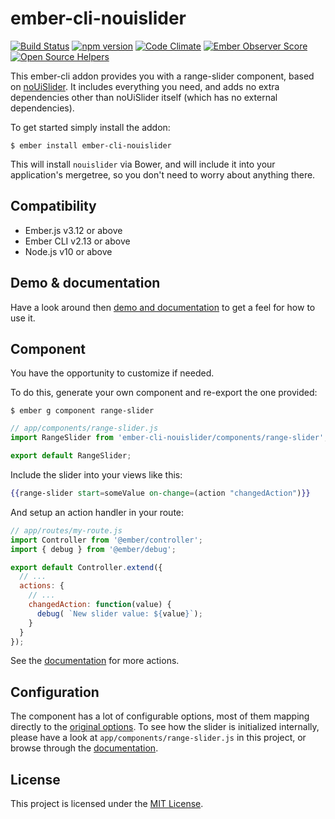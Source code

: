 # ember-cli-nouislider

[![Build Status](https://travis-ci.org/kennethkalmer/ember-cli-nouislider.svg)](https://travis-ci.org/kennethkalmer/ember-cli-nouislider)
[![npm version](https://badge.fury.io/js/ember-cli-nouislider.svg)](http://badge.fury.io/js/ember-cli-nouislider)
[![Code Climate](https://codeclimate.com/github/kennethkalmer/ember-cli-nouislider/badges/gpa.svg)](https://codeclimate.com/github/kennethkalmer/ember-cli-nouislider)
[![Ember Observer Score](http://emberobserver.com/badges/ember-cli-nouislider.svg)](http://emberobserver.com/addons/ember-cli-nouislider)
[![Open Source Helpers](https://www.codetriage.com/kennethkalmer/ember-cli-nouislider/badges/users.svg)](https://www.codetriage.com/kennethkalmer/ember-cli-nouislider)

This ember-cli addon provides you with a range-slider component, based on
[noUiSlider](http://refreshless.com/nouislider). It includes everything you need,
and adds no extra dependencies other than noUiSlider itself (which has no external dependencies).

To get started simply install the addon:

```
$ ember install ember-cli-nouislider
```

This will install `nouislider` via Bower, and will include it into your application's
mergetree, so you don't need to worry about anything there.

## Compatibility

* Ember.js v3.12 or above
* Ember CLI v2.13 or above
* Node.js v10 or above

## Demo & documentation

Have a look around then [demo and documentation](http://kennethkalmer.github.com/ember-cli-nouislider)
to get a feel for how to use it.

## Component

You have the opportunity to customize if needed.

To do this, generate your own component and re-export
the one provided:

```
$ ember g component range-slider
```

```js
// app/components/range-slider.js
import RangeSlider from 'ember-cli-nouislider/components/range-slider';

export default RangeSlider;
```

Include the slider into your views like this:

```handlebars
{{range-slider start=someValue on-change=(action "changedAction")}}
```

And setup an action handler in your route:

```js
// app/routes/my-route.js
import Controller from '@ember/controller';
import { debug } from '@ember/debug';

export default Controller.extend({
  // ...
  actions: {
    // ...
    changedAction: function(value) {
      debug( `New slider value: ${value}`);
    }
  }
});
```

See the [documentation](https://kennethkalmer.github.com/ember-cli-nouislider/)
for more actions.

## Configuration

The component has a lot of configurable options, most of them mapping directly
to the [original options](http://refreshless.com/nouislider/slider-options/).
To see how the slider is initialized internally, please have a look at
`app/components/range-slider.js` in this project, or browse through the
[documentation](https://kennethkalmer.github.com/ember-cli-nouislider).


## License

This project is licensed under the [MIT License](LICENSE.md).
